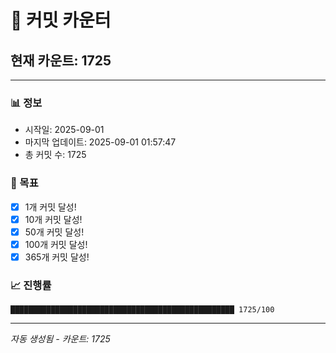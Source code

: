 # 🔢 커밋 카운터

## 현재 카운트: 1725

---

### 📊 정보
- 시작일: 2025-09-01
- 마지막 업데이트: 2025-09-01 01:57:47
- 총 커밋 수: 1725

### 🎯 목표
- [x] 1개 커밋 달성!
- [x] 10개 커밋 달성!
- [x] 50개 커밋 달성!
- [x] 100개 커밋 달성!
- [x] 365개 커밋 달성!

### 📈 진행률
```
██████████████████████████████████████████████████ 1725/100
```

---
*자동 생성됨 - 카운트: 1725*
